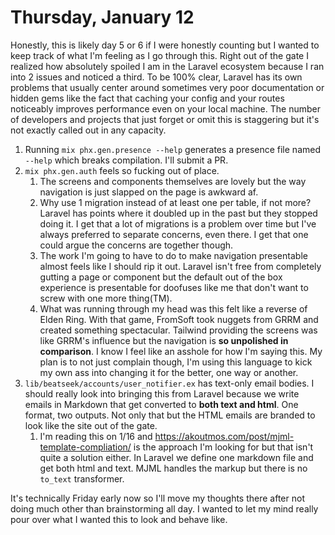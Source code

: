 # Thursday, January 12

Honestly, this is likely day 5 or 6 if I were honestly counting but I wanted to keep track of what I'm feeling as I go through this.
Right out of the gate I realized how absolutely spoiled I am in the Laravel ecosystem because I ran into 2 issues and noticed a third.
To be 100% clear, Laravel has its own problems that usually center around sometimes very poor documentation or hidden gems like the fact
that caching your config and your routes noticeably improves performance even on your local machine. The number of developers and projects
that just forget or omit this is staggering but it's not exactly called out in any capacity.

1. Running `mix phx.gen.presence --help` generates a presence file named `--help` which breaks compilation. I'll submit a PR.
2. `mix phx.gen.auth` feels so fucking out of place.
    1. The screens and components themselves are lovely but the way navigation is just slapped on the page is awkward af.
    2. Why use 1 migration instead of at least one per table, if not more? Laravel has points where it doubled up in the past but they stopped doing it. I get that a lot of migrations is a problem over time but I've always preferred to separate concerns, even there. I get that one could argue the concerns are together though.
    3. The work I'm going to have to do to make navigation presentable almost feels like I should rip it out. Laravel isn't free from completely gutting a page or component but the default out of the box experience is presentable for doofuses like me that don't want to screw with one more thing(TM).
    4. What was running through my head was this felt like a reverse of Elden Ring. With that game, FromSoft took nuggets from GRRM and created something spectacular. Tailwind providing the screens was like GRRM's influence but the navigation is **so unpolished in comparison**. I know I feel like an asshole for how I'm saying this. My plan is to not just complain though, I'm using this language to kick my own ass into changing it for the better, one way or another.
3. `lib/beatseek/accounts/user_notifier.ex` has text-only email bodies. I should really look into bringing this from Laravel because we write emails in Markdown that get converted to **both text and html**. One format, two outputs. Not only that but the HTML emails are branded to look like the site out of the gate.
    1. I'm reading this on 1/16 and https://akoutmos.com/post/mjml-template-compliation/ is the approach I'm looking for but that isn't quite a solution either. In Laravel we define one markdown file and get both html and text. MJML handles the markup but there is no `to_text` transformer.

It's technically Friday early now so I'll move my thoughts there after not doing much other than brainstorming all day. I wanted to let my mind really pour over what I wanted this to look and behave like.

